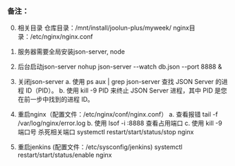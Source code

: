 ### 备注：
0. 相关目录
仓库目录：/mnt/install/joolun-plus/myweek/
nginx目录：/etc/nginx/nginx.conf

1. 服务器需要全局安装json-server, node 

2. 后台启动json-server
nohup json-server --watch db.json --port 8888 &

3. 关闭json-server
a. 使用 ps aux | grep json-server 查找 JSON Server 的进程 ID（PID）。
b. 使用 kill -9 PID 来终止 JSON Server 进程，其中 PID 是您在前一步中找到的进程 ID。

4. 重启nginx（配置文件：/etc/nginx/conf/nginx.conf）
a. 查看报错 tail -f /var/log/nginx/error.log
b. 使用 lsof -i :8888 查看占用端口
c. 使用 kill -9 端口号 杀死相关端口
systemctl restart/start/status/stop nginx

5. 重启jenkins (配置文件：/etc/sysconfig/jenkins)
systemctl restart/start/status/enable nginx
